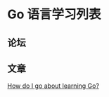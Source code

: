 # Go 语言学习列表


## 论坛


## 文章
[How do I go about learning Go?](https://medium.com/@IndianGuru/how-do-i-go-about-learning-go-3a58a3a29a0b)
